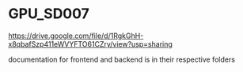 # GPU_SD007
https://drive.google.com/file/d/1RgkGhH-x8qbafSzp411eWVYFTO61CZry/view?usp=sharing

documentation for frontend and backend is in their respective folders
